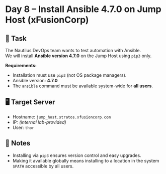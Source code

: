 # Day 8 – Install Ansible 4.7.0 on Jump Host (xFusionCorp)

## 🔧 Task

The Nautilus DevOps team wants to test automation with Ansible.  
We will install **Ansible version 4.7.0** on the Jump Host using `pip3` only.

**Requirements:**

- Installation must use `pip3` (not OS package managers).
- Ansible version: **4.7.0**
- The `ansible` command must be available system-wide for **all users**.

## 🖥️ Target Server

- Hostname: `jump_host.stratos.xfusioncorp.com`
- IP: _(internal lab-provided)_
- User: `thor`

## 📌 Notes

- Installing via `pip3` ensures version control and easy upgrades.
- Making it available globally means installing to a location in the system `$PATH` accessible by all users.
